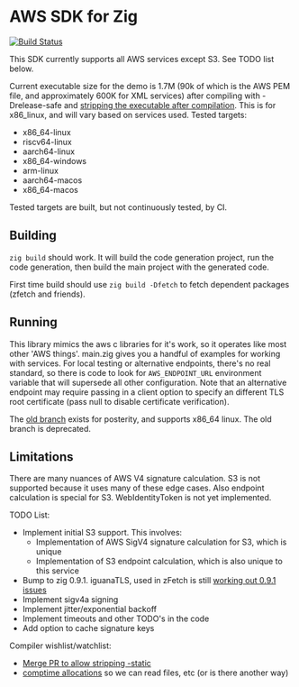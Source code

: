 # AWS SDK for Zig

[![Build Status](https://drone.lerch.org/api/badges/lobo/aws-sdk-for-zig/status.svg?ref=refs/heads/master)](https://drone.lerch.org/api/badges/lobo/aws-sdk-for-zig/)

This SDK currently supports all AWS services except S3. See TODO list below.

Current executable size for the demo is 1.7M (90k of which is the AWS PEM file,
and approximately 600K for XML services) after compiling with -Drelease-safe and
[stripping the executable after compilation](https://github.com/ziglang/zig/issues/351).
This is for x86_linux, and will vary based on services used. Tested targets:

* x86_64-linux
* riscv64-linux
* aarch64-linux
* x86_64-windows
* arm-linux
* aarch64-macos
* x86_64-macos

Tested targets are built, but not continuously tested, by CI.

## Building

`zig build` should work. It will build the code generation project, run
the code generation, then build the main project with the generated code.

First time build should use `zig build -Dfetch` to fetch dependent packages
(zfetch and friends).

## Running

This library mimics the aws c libraries for it's work, so it operates like most
other 'AWS things'. main.zig gives you a handful of examples for working with services.
For local testing or alternative endpoints, there's no real standard, so
there is code to look for `AWS_ENDPOINT_URL` environment variable that will
supersede all other configuration. Note that an alternative endpoint may
require passing in a client option to specify an different TLS root certificate
(pass null to disable certificate verification).

The [old branch](https://github.com/elerch/aws-sdk-for-zig/tree/aws-crt) exists
for posterity, and supports x86_64 linux. The old branch is deprecated.

## Limitations

There are many nuances of AWS V4 signature calculation. S3 is not supported
because it uses many of these edge cases. Also endpoint calculation is special
for S3. WebIdentityToken is not yet implemented.

TODO List:

* Implement initial S3 support. This involves:
  * Implementation of AWS SigV4 signature calculation for S3, which is unique
  * Implementation of S3 endpoint calculation, which is also unique to this service
* Bump to zig 0.9.1. iguanaTLS, used in zFetch is still [working out 0.9.1 issues](https://github.com/alexnask/iguanaTLS/pull/29)
* Implement sigv4a signing
* Implement jitter/exponential backoff
* Implement timeouts and other TODO's in the code
* Add option to cache signature keys

Compiler wishlist/watchlist:

* [Merge PR to allow stripping -static](https://github.com/ziglang/zig/pull/8248)
* [comptime allocations](https://github.com/ziglang/zig/issues/1291) so we can read files, etc (or is there another way)
